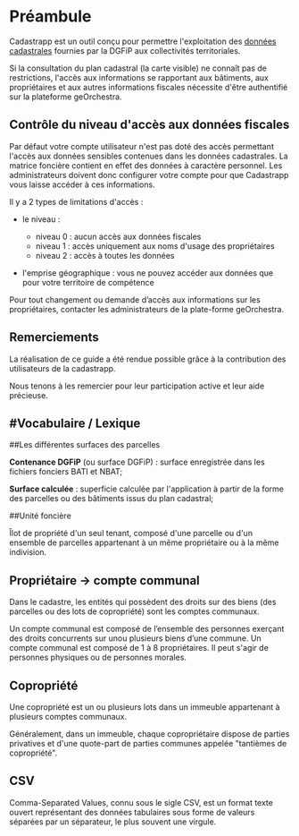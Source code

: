 # Préambule

Cadastrapp est un outil conçu pour permettre l'exploitation des [données cadastrales](./guide_administrateur/donnees.md)  fournies par la DGFiP aux collectivités territoriales.

Si la consultation du plan cadastral (la carte visible) ne connaît pas de restrictions, l'accès aux informations se rapportant aux bâtiments, aux propriétaires et aux autres informations fiscales nécessite d'être authentifié sur la plateforme geOrchestra.


## Contrôle du niveau d'accès aux données fiscales

Par défaut votre compte utilisateur n'est pas doté des accès permettant l'accès aux données sensibles contenues dans les données cadastrales. La matrice foncière contient en effet des données à caractère personnel. Les administrateurs doivent donc configurer votre compte pour que Cadastrapp vous laisse accéder à ces informations.

Il y a 2 types de limitations d'accès :

- le niveau :

  - niveau 0 : aucun accès aux données fiscales
  - niveau 1 : accès uniquement aux noms d'usage des propriétaires
  - niveau 2 : accès à toutes les données

- l'emprise géographique : vous ne pouvez accéder aux données que pour votre territoire de compétence


Pour tout changement ou demande d’accès aux informations sur les propriétaires, contacter les administrateurs de la plate-forme geOrchestra.



## Remerciements

La réalisation de ce guide a été rendue possible grâce à la contribution des utilisateurs de la cadastrapp.

Nous tenons à les remercier pour leur participation active et leur aide précieuse.


#Vocabulaire / Lexique
---------------------

##Les différentes surfaces des parcelles

**Contenance DGFiP** (ou surface DGFiP) : surface enregistrée dans les fichiers fonciers BATI et NBAT;

**Surface calculée** : superficie calculée par l'application à partir de la forme des parcelles ou des bâtiments issus du plan cadastral;



##Unité foncière

Îlot de propriété d'un seul tenant, composé d'une parcelle ou d'un ensemble de parcelles appartenant à un même propriétaire ou à la même indivision.


## Propriétaire -> compte communal

Dans le cadastre, les entités qui possèdent des droits sur des biens (des parcelles ou des lots de copropriété) sont les comptes communaux.

Un compte communal est composé de l’ensemble des personnes exerçant des droits concurrents sur unou plusieurs biens d’une commune. Un compte communal est composé de 1 à 8 propriétaires. Il peut s'agir de personnes physiques ou de personnes morales.


## Copropriété

Une copropriété est un ou plusieurs lots dans un immeuble appartenant à plusieurs comptes communaux. 

Généralement, dans un immeuble, chaque copropriétaire dispose de parties privatives et d'une quote-part de parties communes appelée "tantièmes de copropriété".


## CSV

Comma-Separated Values, connu sous le sigle CSV, est un format texte ouvert représentant des données tabulaires sous forme de valeurs séparées par un séparateur, le plus souvent une virgule.